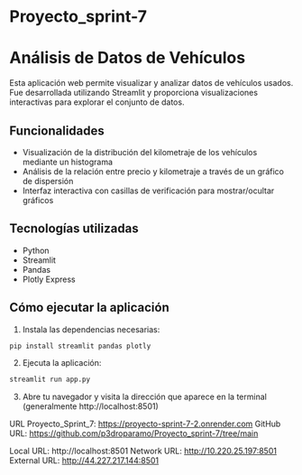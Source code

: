 # Proyecto_sprint-7

# Análisis de Datos de Vehículos

Esta aplicación web permite visualizar y analizar datos de vehículos usados. Fue desarrollada utilizando Streamlit y proporciona visualizaciones interactivas para explorar el conjunto de datos.

## Funcionalidades

- Visualización de la distribución del kilometraje de los vehículos mediante un histograma
- Análisis de la relación entre precio y kilometraje a través de un gráfico de dispersión
- Interfaz interactiva con casillas de verificación para mostrar/ocultar gráficos

## Tecnologías utilizadas

- Python
- Streamlit
- Pandas
- Plotly Express

## Cómo ejecutar la aplicación

1. Instala las dependencias necesarias:
```bash
pip install streamlit pandas plotly
```

2. Ejecuta la aplicación:
```bash
streamlit run app.py
```

3. Abre tu navegador y visita la dirección que aparece en la terminal (generalmente http://localhost:8501)

  URL Proyecto_Sprint_7: https://proyecto-sprint-7-2.onrender.com
  GitHub URL: https://github.com/p3droparamo/Proyecto_sprint-7/tree/main
  
  Local URL: http://localhost:8501
  Network URL: http://10.220.25.197:8501
  External URL: http://44.227.217.144:8501